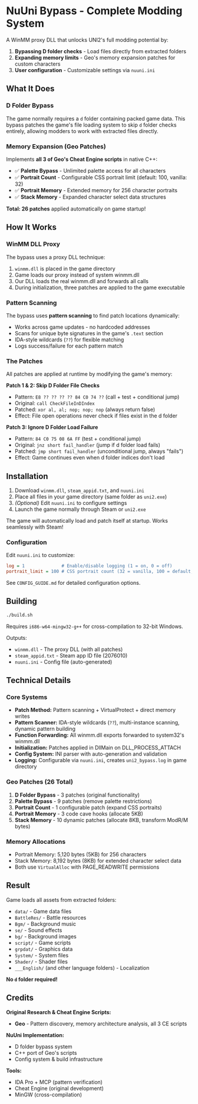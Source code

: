 # NuUni Bypass - Complete Modding System

A WinMM proxy DLL that unlocks UNI2's full modding potential by:
1. **Bypassing D folder checks** - Load files directly from extracted folders
2. **Expanding memory limits** - Geo's memory expansion patches for custom characters
3. **User configuration** - Customizable settings via `nuuni.ini`

## What It Does

### D Folder Bypass
The game normally requires a `d` folder containing packed game data. This bypass patches the game's file loading system to skip `d` folder checks entirely, allowing modders to work with extracted files directly.

### Memory Expansion (Geo Patches)
Implements **all 3 of Geo's Cheat Engine scripts** in native C++:
- ✅ **Palette Bypass** - Unlimited palette access for all characters
- ✅ **Portrait Count** - Configurable CSS portrait limit (default: 100, vanilla: 32)
- ✅ **Portrait Memory** - Extended memory for 256 character portraits
- ✅ **Stack Memory** - Expanded character select data structures

**Total: 26 patches** applied automatically on game startup!

## How It Works

### WinMM DLL Proxy

The bypass uses a proxy DLL technique:
1. `winmm.dll` is placed in the game directory
2. Game loads our proxy instead of system winmm.dll
3. Our DLL loads the real winmm.dll and forwards all calls
4. During initialization, three patches are applied to the game executable

### Pattern Scanning

The bypass uses **pattern scanning** to find patch locations dynamically:
- Works across game updates - no hardcoded addresses
- Scans for unique byte signatures in the game's `.text` section
- IDA-style wildcards (`??`) for flexible matching
- Logs success/failure for each pattern match

### The Patches

All patches are applied at runtime by modifying the game's memory:

**Patch 1 & 2: Skip D Folder File Checks**
- Pattern: `E8 ?? ?? ?? ?? 84 C0 74 ??` (call + test + conditional jump)
- Original: `call CheckFileInDIndex`
- Patched: `xor al, al; nop; nop; nop` (always return false)
- Effect: File open operations never check if files exist in the d folder

**Patch 3: Ignore D Folder Load Failure**
- Pattern: `84 C0 75 08 6A FF` (test + conditional jump)
- Original: `jnz short fail_handler` (jump if d folder load fails)
- Patched: `jmp short fail_handler` (unconditional jump, always "fails")
- Effect: Game continues even when d folder indices don't load

## Installation

1. Download `winmm.dll`, `steam_appid.txt`, and `nuuni.ini`
2. Place all files in your game directory (same folder as `uni2.exe`)
3. *(Optional)* Edit `nuuni.ini` to configure settings
4. Launch the game normally through Steam or `uni2.exe`

The game will automatically load and patch itself at startup. Works seamlessly with Steam!

### Configuration

Edit `nuuni.ini` to customize:
```ini
log = 1              # Enable/disable logging (1 = on, 0 = off)
portrait_limit = 100 # CSS portrait count (32 = vanilla, 100 = default, 0 = unlimited)
```

See `CONFIG_GUIDE.md` for detailed configuration options.

## Building

```bash
./build.sh
```

Requires `i686-w64-mingw32-g++` for cross-compilation to 32-bit Windows.

Outputs:
- `winmm.dll` - The proxy DLL (with all patches)
- `steam_appid.txt` - Steam app ID file (2076010)
- `nuuni.ini` - Config file (auto-generated)

## Technical Details

### Core Systems
- **Patch Method:** Pattern scanning + VirtualProtect + direct memory writes
- **Pattern Scanner:** IDA-style wildcards (`??`), multi-instance scanning, dynamic pattern building
- **Function Forwarding:** All winmm.dll exports forwarded to system32's winmm.dll
- **Initialization:** Patches applied in DllMain on DLL_PROCESS_ATTACH
- **Config System:** INI parser with auto-generation and validation
- **Logging:** Configurable via `nuuni.ini`, creates `uni2_bypass.log` in game directory

### Geo Patches (26 Total)
1. **D Folder Bypass** - 3 patches (original functionality)
2. **Palette Bypass** - 9 patches (remove palette restrictions)
3. **Portrait Count** - 1 configurable patch (expand CSS portraits)
4. **Portrait Memory** - 3 code cave hooks (allocate 5KB)
5. **Stack Memory** - 10 dynamic patches (allocate 8KB, transform ModR/M bytes)

### Memory Allocations
- Portrait Memory: 5,120 bytes (5KB) for 256 characters
- Stack Memory: 8,192 bytes (8KB) for extended character select data
- Both use `VirtualAlloc` with PAGE_READWRITE permissions

## Result

Game loads all assets from extracted folders:
- `data/` - Game data files
- `BattleRes/` - Battle resources
- `Bgm/` - Background music
- `se/` - Sound effects
- `bg/` - Background images
- `script/` - Game scripts
- `grpdat/` - Graphics data
- `System/` - System files
- `Shader/` - Shader files
- `___English/` (and other language folders) - Localization


**No `d` folder required!**

## Credits

**Original Research & Cheat Engine Scripts:**
- **Geo** - Pattern discovery, memory architecture analysis, all 3 CE scripts

**NuUni Implementation:**
- D folder bypass system
- C++ port of Geo's scripts
- Config system & build infrastructure

**Tools:**
- IDA Pro + MCP (pattern verification)
- Cheat Engine (original development)
- MinGW (cross-compilation)
